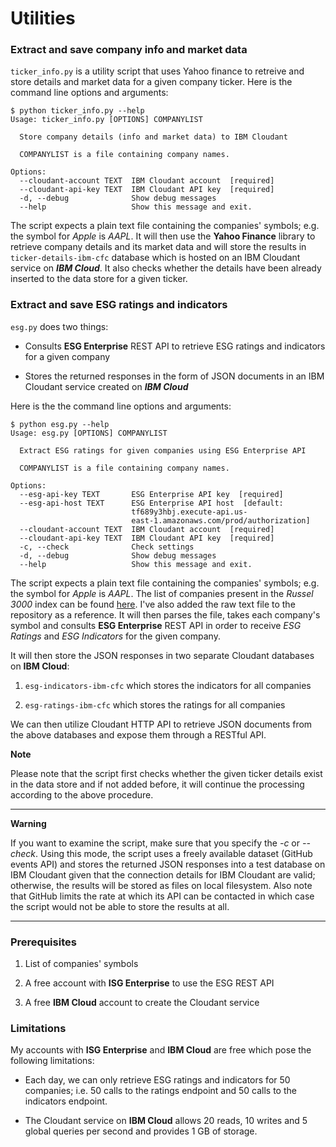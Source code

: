 # Utilities

### Extract and save company info and market data

``ticker_info.py`` is a utility script that uses Yahoo finance to retreive and store details and market data for a given company ticker. Here is the command line options and arguments:

```asciidoc
$ python ticker_info.py --help
Usage: ticker_info.py [OPTIONS] COMPANYLIST

  Store company details (info and market data) to IBM Cloudant

  COMPANYLIST is a file containing company names.

Options:
  --cloudant-account TEXT  IBM Cloudant account  [required]
  --cloudant-api-key TEXT  IBM Cloudant API key  [required]
  -d, --debug              Show debug messages
  --help                   Show this message and exit.
```

The script expects a plain text file containing the companies' symbols; e.g. the symbol for *Apple* is *AAPL*. It will then use the __Yahoo Finance__ library to retrieve company details and its market data and will store the results in ``ticker-details-ibm-cfc`` database which is hosted on an IBM Cloudant service on *__IBM Cloud__*. It also checks whether the details have been already inserted to the data store for a given ticker.  

### Extract and save ESG ratings and indicators

``esg.py`` does two things:

* Consults __ESG Enterprise__ REST API to retrieve ESG ratings and indicators for a given company

* Stores the returned responses in the form of JSON documents in an IBM Cloudant service created on ___IBM Cloud___

Here is the the command line options and arguments:

```asciidoc
$ python esg.py --help
Usage: esg.py [OPTIONS] COMPANYLIST

  Extract ESG ratings for given companies using ESG Enterprise API

  COMPANYLIST is a file containing company names.

Options:
  --esg-api-key TEXT       ESG Enterprise API key  [required]
  --esg-api-host TEXT      ESG Enterprise API host  [default:
                           tf689y3hbj.execute-api.us-
                           east-1.amazonaws.com/prod/authorization]
  --cloudant-account TEXT  IBM Cloudant account  [required]
  --cloudant-api-key TEXT  IBM Cloudant API key  [required]
  -c, --check              Check settings
  -d, --debug              Show debug messages
  --help                   Show this message and exit.
```

The script expects a plain text file containing the companies' symbols; e.g. the symbol for _Apple_ is _AAPL_. The list of companies present in the _Russel 3000_ index can be found [here](http://www.kibot.com/Historical_Data/Russell_3000_Historical_Intraday_Data.aspx). I've also added the raw text file to the repository as a reference. It will then parses the file, takes each company's symbol and consults __ESG Enterprise__ REST API in order to receive _ESG Ratings_ and _ESG Indicators_ for the given company.

It will then store the JSON responses in two separate Cloudant databases on __IBM Cloud__:

1. `esg-indicators-ibm-cfc` which stores the indicators for all companies

2. `esg-ratings-ibm-cfc` which stores the ratings for all companies

We can then utilize Cloudant HTTP API to retrieve JSON documents from the above databases and expose them through a RESTful API.

**Note**

Please note that the script first checks whether the given ticker details exist in the data store and if not added before, it will continue the processing according to the above procedure.

---

**Warning**

If you want to examine the script, make sure that you specify the _-c_ or _--check_. Using this mode, the script uses a freely available dataset (GitHub events API) and stores the returned JSON responses into a test database on IBM Cloudant given that the connection details for IBM Cloudant are valid; otherwise, the results will be stored as files on local filesystem. Also note that GitHub limits the rate at which its API can be contacted in which case the script would not be able to store the results at all.

---

### Prerequisites

1. List of companies' symbols

2. A free account with __ISG Enterprise__ to use the ESG REST API

3. A free __IBM Cloud__ account to create the Cloudant service

### Limitations

My accounts with __ISG Enterprise__ and __IBM Cloud__ are free which pose the following limitations:

* Each day, we can only retrieve ESG ratings and indicators for 50 companies; i.e. 50 calls to the ratings endpoint and 50 calls to the indicators endpoint.

* The Cloudant service on __IBM Cloud__ allows 20 reads, 10 writes and 5 global queries per second and provides 1 GB of storage.

